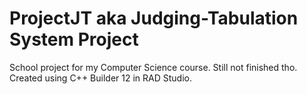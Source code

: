 # ProjectJT aka Judging-Tabulation System Project

School project for my Computer Science course. Still not finished tho. 
Created using C++ Builder 12 in RAD Studio. 
